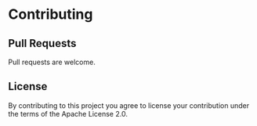 # Contributing

## Pull Requests

Pull requests are welcome.

## License

By contributing to this project you agree to license your contribution under the terms of the Apache License 2.0.
